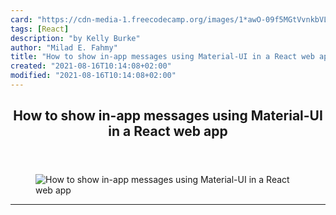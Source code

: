 ```yaml
---
card: "https://cdn-media-1.freecodecamp.org/images/1*awO-09f5MGtVvnkbVLoBDA.png"
tags: [React]
description: "by Kelly Burke"
author: "Milad E. Fahmy"
title: "How to show in-app messages using Material-UI in a React web app"
created: "2021-08-16T10:14:08+02:00"
modified: "2021-08-16T10:14:08+02:00"
---
```

<div class="site-wrapper">
<main id="site-main" class="site-main outer">
<div class="inner">
<article class="post-full post tag-react tag-programming tag-web-development tag-tutorial tag-material-design ">
<header class="post-full-header">
<h1 class="post-full-title">How to show in-app messages using Material-UI in a React web app</h1>
</header>
<figure class="post-full-image">
<picture>
<source media="(max-width: 700px)" sizes="1px" srcset="data:image/gif;base64,R0lGODlhAQABAIAAAAAAAP///yH5BAEAAAAALAAAAAABAAEAAAIBRAA7 1w">
<source media="(min-width: 701px)" sizes="(max-width: 800px) 400px,
(max-width: 1170px) 700px,
1400px" srcset="https://cdn-media-1.freecodecamp.org/images/1*awO-09f5MGtVvnkbVLoBDA.png 300w,
https://cdn-media-1.freecodecamp.org/images/1*awO-09f5MGtVvnkbVLoBDA.png 600w,
https://cdn-media-1.freecodecamp.org/images/1*awO-09f5MGtVvnkbVLoBDA.png 1000w,
https://cdn-media-1.freecodecamp.org/images/1*awO-09f5MGtVvnkbVLoBDA.png 2000w">
<img onerror="this.style.display='none'" src="https://cdn-media-1.freecodecamp.org/images/1*awO-09f5MGtVvnkbVLoBDA.png" alt="How to show in-app messages using Material-UI in a React web app">
</picture>
</figure>
<section class="post-full-content">
<div class="post-content medium-migrated-article">
</div>
<hr>
</section>
</article>
</div>
</main>
</div>
<!-- Google Tag Manager (noscript) -->
<!-- End Google Tag Manager (noscript) -->
